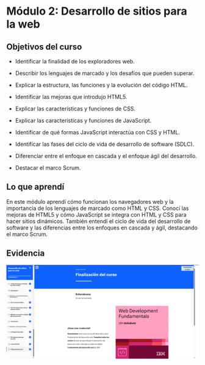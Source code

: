 # Módulo 2: Desarrollo de sitios para la web

## Objetivos del curso

- Identificar la finalidad de los exploradores web.

- Describir los lenguajes de marcado y los desafíos que pueden superar.

- Explicar la estructura, las funciones y la evolución del código HTML.

- Identificar las mejoras que introdujo HTML5.

- Explicar las características y funciones de CSS.

- Explicar las características y funciones de JavaScript.

- Identificar de qué formas JavaScript interactúa con CSS y HTML.

- Identificar las fases del ciclo de vida de desarrollo de software (SDLC).

- Diferenciar entre el enfoque en cascada y el enfoque ágil del desarrollo.

- Destacar el marco Scrum.


## Lo que aprendí

En este módulo aprendí cómo funcionan los navegadores web y la importancia de los lenguajes de marcado como HTML y CSS. Conocí las mejoras de HTML5 y cómo
JavaScript se integra con HTML y CSS para hacer sitios dinámicos. También entendí el ciclo de vida del desarrollo de software y las diferencias entre los enfoques 
en cascada y ágil, destacando el marco Scrum.


## Evidencia 
![Evidencia](img/02-module_Evidence.png)